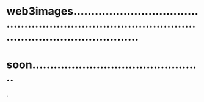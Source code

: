 # web3images.............................................................................................................................
# soon................................................
.
